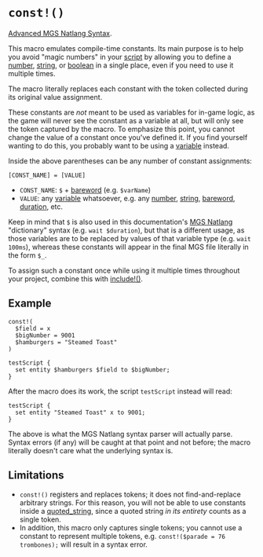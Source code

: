 # `const!()`

[Advanced MGS Natlang Syntax](../../mgs/advanced_mgs_natlang_syntax).

This macro emulates compile-time constants. Its main purpose is to help you avoid "magic numbers" in your [script](../../scripts) by allowing you to define a [number](../../mgs/variables/number), [string](../../mgs/variables/string), or [boolean](../../mgs/variables/boolean) in a single place, even if you need to use it multiple times.

The macro literally replaces each constant with the token collected during its original value assignment.

These constants are *not* meant to be used as variables for in-game logic, as the game will never see the constant as a variable at all, but will only see the token captured by the macro. To emphasize this point, you cannot change the value of a constant once you've defined it. If you find yourself wanting to do this, you probably want to be using a [variable](../../scripts/integer_variables) instead.

Inside the above parentheses can be any number of constant assignments:

```
[CONST_NAME] = [VALUE]
```

- `CONST_NAME`: `$` + [bareword](../../mgs/variables/bareword) (e.g. `$varName`)
- `VALUE`: any [variable](../../mgs/variables_mgs) whatsoever, e.g. any [number](../../mgs/variables/number), [string](../../mgs/variables/string), [bareword](../../mgs/variables/bareword), [duration](../../mgs/variables/duration), etc.

Keep in mind that `$` is also used in this documentation's [MGS Natlang](../../mgs/mgs_natlang) "dictionary" syntax (e.g. `wait $duration`), but that is a different usage, as those variables are to be replaced by values of that variable type (e.g. `wait 100ms`), whereas these constants will appear in the final MGS file literally in the form `$_`.

To assign such a constant once while using it multiple times throughout your project, combine this with [include!()](include_).

## Example

```mgs
const!(
  $field = x
  $bigNumber = 9001
  $hamburgers = "Steamed Toast"
)

testScript {
  set entity $hamburgers $field to $bigNumber;
}
```

After the macro does its work, the script `testScript` instead will read:

```mgs
testScript {
  set entity "Steamed Toast" x to 9001;
}
```

The above is what the MGS Natlang syntax parser will actually parse. Syntax errors (if any) will be caught at that point and not before; the macro literally doesn't care what the underlying syntax is.

## Limitations

- `const!()` registers and replaces tokens; it does not find-and-replace arbitrary strings. For this reason, you will not be able to use constants inside a [quoted_string](../variables/quoted_string.md), since a quoted string *in its entirety* counts as a single token.
- In addition, this macro only captures single tokens; you cannot use a constant to represent multiple tokens, e.g. `const!($parade = 76 trombones);` will result in a syntax error.
